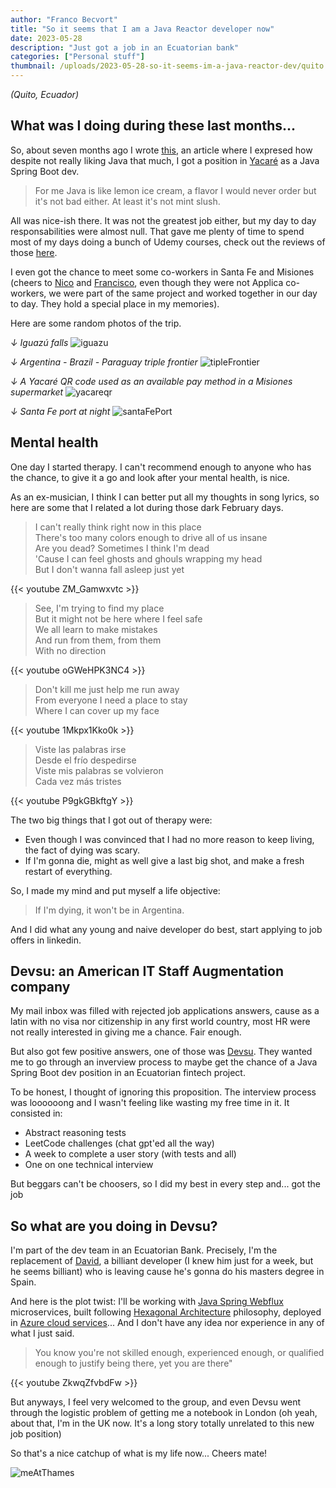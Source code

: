```yaml
---
author: "Franco Becvort"
title: "So it seems that I am a Java Reactor developer now"
date: 2023-05-28
description: "Just got a job in an Ecuatorian bank"
categories: ["Personal stuff"]
thumbnail: /uploads/2023-05-28-so-it-seems-im-a-java-reactor-dev/quito.jpg
---
```


_\(Quito, Ecuador\)_

## What was I doing during these last months...

So, about seven months ago I wrote [this](/en/blog/2022-11-13-so-it-seems-im-a-java-dev), an article where I expresed how despite not really liking Java that much, I got a position in [Yacaré](https://yacare.com/) as a Java Spring Boot dev.

> For me Java is like lemon ice cream, a flavor I would never order but it's not bad either. At least it's not mint slush.

All was nice-ish there. It was not the greatest job either, but my day to day responsabilities were almost null. That gave me plenty of time to spend most of my days doing a bunch of Udemy courses, check out the reviews of those [here](/en/categories/courses-review/).

I even got the chance to meet some co-workers in Santa Fe and Misiones (cheers to [Nico](https://www.linkedin.com/in/nicobrt/) and [Francisco](https://www.linkedin.com/in/francisco-gianotti-82236684/), even though they were not Applica co-workers, we were part of the same project and worked together in our day to day. They hold a special place in my memories).

Here are some random photos of the trip.

_↓ Iguazú falls_
![iguazu](/uploads/2023-05-28-so-it-seems-im-a-java-reactor-dev/iguazu.jpg)

_↓ Argentina - Brazil - Paraguay triple frontier_
![tipleFrontier](/uploads/2023-05-28-so-it-seems-im-a-java-reactor-dev/tripleFrontera.jpg)

_↓ A Yacaré QR code used as an available pay method in a Misiones supermarket_
![yacareqr](/uploads/2023-05-28-so-it-seems-im-a-java-reactor-dev/yacareqr.jpg)

_↓ Santa Fe port at night_
![santaFePort](/uploads/2023-05-28-so-it-seems-im-a-java-reactor-dev/santaFePort.jpg)


## Mental health

One day I started therapy. I can't recommend enough to anyone who has the chance, to give it a go and look after your mental health, is nice.

As an ex-musician, I think I can better put all my thoughts in song lyrics, so here are some that I related a lot during those dark February days.

> I can't really think right now in this place\
There's too many colors enough to drive all of us insane\
Are you dead? Sometimes I think I'm dead\
'Cause I can feel ghosts and ghouls wrapping my head\
But I don't wanna fall asleep just yet

{{< youtube ZM_Gamwxvtc >}}

> See, I'm trying to find my place\
But it might not be here where I feel safe\
We all learn to make mistakes\
And run from them, from them\
With no direction

{{< youtube oGWeHPK3NC4 >}}

>Don't kill me just help me run away\
From everyone I need a place to stay\
Where I can cover up my face

{{< youtube 1Mkpx1Kko0k >}}

>Viste las palabras irse\
Desde el frío despedirse\
Viste mis palabras se volvieron\
Cada vez más tristes

{{< youtube P9gkGBkftgY >}}

The two big things that I got out of therapy were:

- Even though I was convinced that I had no more reason to keep living, the fact of dying was scary.
- If I'm gonna die, might as well give a last big shot, and make a fresh restart of everything.

So, I made my mind and put myself a life objective:

> If I'm dying, it won't be in Argentina.

And I did what any young and naive developer do best, start applying to job offers in linkedin.

## Devsu: an American IT Staff Augmentation company

My mail inbox was filled with rejected job applications answers, cause as a latin with no visa nor citizenship in any first world country, most HR were not really interested in giving me a chance. Fair enough.

But also got few positive answers, one of those was [Devsu](https://devsu.com/). They wanted me to go through an inverview process to maybe get the chance of a Java Spring Boot dev position in an Ecuatorian fintech project.

To be honest, I thought of ignoring this proposition. The interview process was loooooong and I wasn't feeling like wasting my free time in it. It consisted in:

- Abstract reasoning tests
- LeetCode challenges (chat gpt'ed all the way)
- A week to complete a user story (with tests and all)
- One on one technical interview

But beggars can't be choosers, so I did my best in every step and... got the job

## So what are you doing in Devsu?

I'm part of the dev team in an Ecuatorian Bank. Precisely, I'm the replacement of [David](https://www.linkedin.com/in/david-cediel-82b9131b0/), a billiant developer (I knew him just for a week, but he seems billiant) who is leaving cause he's gonna do his masters degree in Spain.

And here is the plot twist: I'll be working with [Java Spring Webflux](https://www.baeldung.com/spring-webflux) microservices, built following [Hexagonal Architecture](https://medium.com/ssense-tech/hexagonal-architecture-there-are-always-two-sides-to-every-story-bc0780ed7d9c) philosophy, deployed in [Azure cloud services](https://azure.microsoft.com)... And I don't have any idea nor experience in any of what I just said.

> You know you're not skilled enough, experienced enough, or qualified enough to justify being there, yet you are there"

{{< youtube ZkwqZfvbdFw >}}

But anyways, I feel very welcomed to the group, and even Devsu went through the logistic problem of getting me a notebook in London (oh yeah, about that, I'm in the UK now. It's a long story totally unrelated to this new job position)

So that's a nice catchup of what is my life now... Cheers mate!

![meAtThames](/uploads/2023-05-28-so-it-seems-im-a-java-reactor-dev/meAtThames.jpg)
